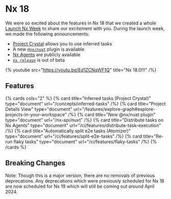 # Nx 18

We were so excited about the features in Nx 18 that we created a whole [Launch Nx Week](/launch-nx) to share our excitement with you. During the launch week, we made the following announcements:

- [Project Crystal](https://blog.nrwl.io/what-if-nx-plugins-were-more-like-vscode-extensions-dcdad140ae09?source=friends_link&sk=ade76fe8d50d44aafb4d4d89ab882e24&__hstc=221401095.5d21139e33f975ecef01c1783a7523db.1673975383152.1708023233215.1708026196201.468&__hssc=221401095.2.1708026196201&__hsfp=589919331) allows you to use inferred tasks
- A new [`@nx/nuxt`](https://blog.nrwl.io/introducing-nx-nuxt-enhanced-nuxt-js-support-in-nx-01eac78034fc?source=friends_link&sk=91582cdbd0719dc23375338ad92afa9b&__hstc=221401095.5d21139e33f975ecef01c1783a7523db.1673975383152.1708023233215.1708026196201.468&__hssc=221401095.2.1708026196201&__hsfp=589919331) plugin is available
- [Nx Agents](https://blog.nrwl.io/fast-effortless-ci-67812514ffb4?source=friends_link&sk=89e1b5c0388dda077e64a2eab5495d95&__hstc=221401095.5d21139e33f975ecef01c1783a7523db.1673975383152.1708023233215.1708026196201.468&__hssc=221401095.2.1708026196201&__hsfp=589919331) are publicly available
- [`nx release`](https://blog.nrwl.io/versioning-and-releasing-packages-in-a-monorepo-45ee194378d1?source=friends_link&sk=934e4c5321774c8a9f88433e0dea578b&__hstc=221401095.5d21139e33f975ecef01c1783a7523db.1673975383152.1708023233215.1708026196201.468&__hssc=221401095.2.1708026196201&__hsfp=589919331) is out of beta

{% youtube
src="https://youtu.be/Ed1ZCNqWF1Q"
title="Nx 18.0!!!"
/%}

## Features

{% cards cols="2" %}
{% card title="Inferred tasks (Project Crystal)" type="document" url="/concepts/inferred-tasks" /%}
{% card title="Project Details View" type="document" url="/features/explore-graph#explore-projects-in-your-workspace" /%}
{% card title="New @nx/nuxt plugin" type="document" url="/nx-api/nuxt" /%}
{% card title="Distribute tasks on Nx Agents" type="document" url="/ci/features/distribute-task-execution" /%}
{% card title="Automatically split e2e tasks (Atomizer)" type="document" url="/ci/features/split-e2e-tasks" /%}
{% card title="Re-run flaky tasks" type="document" url="/ci/features/flaky-tasks" /%}
{% /cards %}

## Breaking Changes

Note: Though this is a major version, there are no removals of previous deprecations. Any deprecations which were previously scheduled for Nx 18 are now scheduled for Nx 19 which will still be coming out around April 2024.
